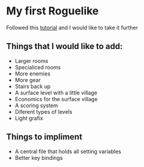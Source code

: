 # My first Roguelike
Followed this [tutorial](https://rogueliketutorials.com/tutorials/tcod/v2/) and I would like to take it further

## Things that I would like to add:
- Larger rooms
- Specialiced rooms
- More enemies
- More gear
- Stairs back up
- A surface level with a little village
- Economics for the surface village
- A scoring system
- Diferent types of levels
- Light grafix


## Things to impliment
- A central file that holds all setting variables
- Better key bindings